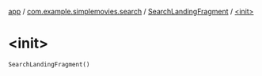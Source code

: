 [app](../../index.md) / [com.example.simplemovies.search](../index.md) / [SearchLandingFragment](index.md) / [&lt;init&gt;](./-init-.md)

# &lt;init&gt;

`SearchLandingFragment()`